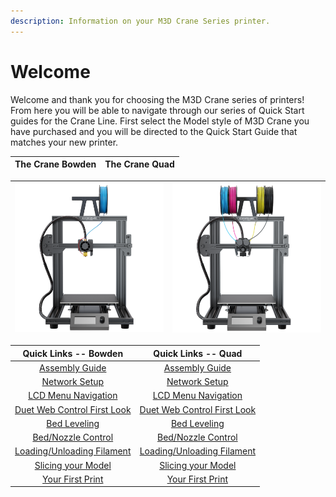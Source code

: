 ```yaml
---
description: Information on your M3D Crane Series printer.
---
```


# Welcome

Welcome and thank you for choosing the M3D Crane series of printers! From here you will be able to navigate through our series of Quick Start guides for the Crane Line. First select the Model style of M3D Crane you have purchased and you will be directed to the Quick Start Guide that matches your new printer.

| **The Crane Bowden** | **The Crane Quad** |
| :---: | :---: |


| ![gras](.gitbook/assets/crane_bowden%20%281%29.png) | ![gras](.gitbook/assets/quad.png) |
| :---: | :---: |


| Quick Links -- Bowden | Quick Links -- Quad |
| :---: | :---: |
| [Assembly Guide](https://crane.printm3d.com/crane-bowden-guide/crane-bowden-unboxing-assembly) | [Assembly Guide](https://crane.printm3d.com/crane-quad-guide/unboxing-and-assembly) |
| [Network Setup](https://crane.printm3d.com/crane-bowden-guide/first-time-network-setup) | [Network Setup](https://crane.printm3d.com/crane-quad-guide/first-time-network-setup) |
| [LCD Menu Navigation](https://crane.printm3d.com/crane-bowden-guide/lcd-menu-navigation) | [LCD Menu Navigation ](https://crane.printm3d.com/crane-quad-guide/lcd-menu-navigation)  |
| [Duet Web Control First Look](https://crane.printm3d.com/crane-bowden-guide/intro-to-duet-web-control) | [Duet Web Control First Look](https://crane.printm3d.com/crane-quad-guide/first-look-at-duet-web-control-interface)  |
| [Bed Leveling](https://crane.printm3d.com/crane-bowden-guide/manual-bed-leveling) | [Bed Leveling](https://crane.printm3d.com/crane-quad-guide/manual-bed-leveling-assistant) |
| [Bed/Nozzle Control](https://crane.printm3d.com/crane-bowden-guide/heating-the-bed-and-the-nozzle) | [Bed/Nozzle Control](https://crane.printm3d.com/crane-quad-guide/heating-the-bed-and-the-nozzle) |
| [Loading/Unloading Filament](https://crane.printm3d.com/crane-bowden-guide/loading-and-unloading-filament) | [Loading/Unloading Filament](https://crane.printm3d.com/crane-quad-guide/loading-and-unloading-filament) |
| [Slicing your Model](https://crane.printm3d.com/crane-bowden-guide/slicing-and-printing-your-first-model) | [Slicing your Model](https://crane.printm3d.com/crane-quad-guide/finding-and-slicing-a-model) |
| [Your First Print](https://crane.printm3d.com/crane-bowden-guide/first-print) | [Your First Print](https://crane.printm3d.com/crane-bowden-guide/first-print) |



